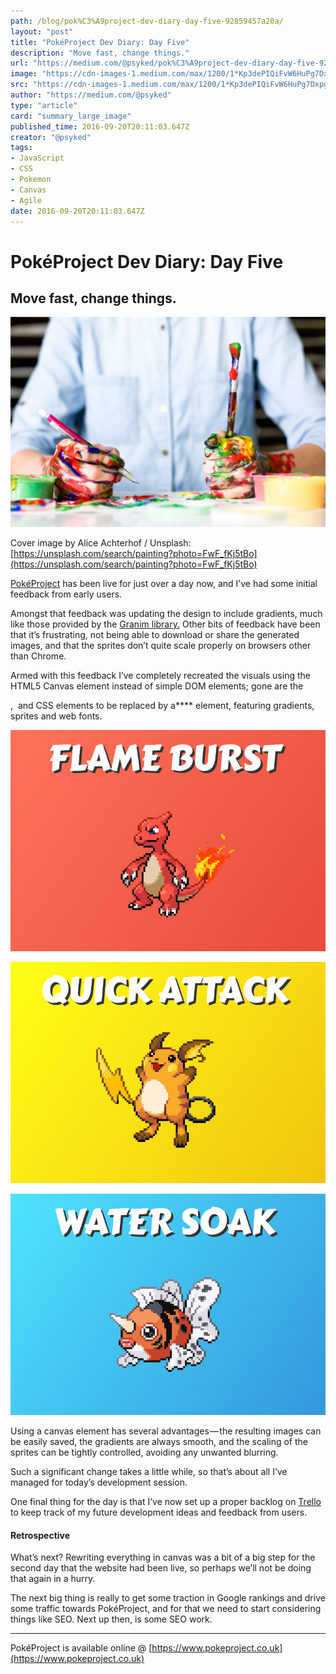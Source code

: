 ```yaml
---
path: /blog/pok%C3%A9project-dev-diary-day-five-92859457a20a/
layout: "post"
title: "PokéProject Dev Diary: Day Five"
description: "Move fast, change things."
url: "https://medium.com/@psyked/pok%C3%A9project-dev-diary-day-five-92859457a20a"
image: "https://cdn-images-1.medium.com/max/1200/1*Kp3dePIQiFvW6HuPg7Dxpg.jpeg"
src: "https://cdn-images-1.medium.com/max/1200/1*Kp3dePIQiFvW6HuPg7Dxpg.jpeg"
author: "https://medium.com/@psyked"
type: "article"
card: "summary_large_image"
published_time: 2016-09-20T20:11:03.647Z
creator: "@psyked"
tags:
- JavaScript
- CSS
- Pokemon
- Canvas
- Agile
date: 2016-09-20T20:11:03.647Z
---
```


# PokéProject Dev Diary: Day Five

## Move fast, change things.

![](1*Kp3dePIQiFvW6HuPg7Dxpg.jpeg)

Cover image by Alice Achterhof / Unsplash: [https://unsplash.com/search/painting?photo=FwF_fKj5tBo](https://unsplash.com/search/painting?photo=FwF_fKj5tBo)

[PokéProject](https://www.pokeproject.co.uk/) has been live for just over a day now, and I’ve had some initial feedback from early users.

Amongst that feedback was updating the design to include gradients, much like those provided by the [Granim library.](https://sarcadass.github.io/granim.js/) Other bits of feedback have been that it’s frustrating, not being able to download or share the generated images, and that the sprites don’t quite scale properly on browsers other than Chrome.

Armed with this feedback I’ve completely recreated the visuals using the HTML5 Canvas element instead of simple DOM elements; gone are the **<div>**, **<img />** and CSS elements to be replaced by a**<canvas />** element, featuring gradients, sprites and web fonts.

![](1*BSQJuXDTSgvqHeDOYcSNjw.png)

![](1*jGwMtgUtaZqwVs3rUQhi2Q.png)

![](1*jK61EEwBmiAzn50G0ni6Jw.png)

Using a canvas element has several advantages — the resulting images can be easily saved, the gradients are always smooth, and the scaling of the sprites can be tightly controlled, avoiding any unwanted blurring.

Such a significant change takes a little while, so that’s about all I’ve managed for today’s development session.

One final thing for the day is that I’ve now set up a proper backlog on [Trello](https://trello.com/) to keep track of my future development ideas and feedback from users.

#### Retrospective

What’s next? Rewriting everything in canvas was a bit of a big step for the second day that the website had been live, so perhaps we’ll not be doing that again in a hurry.

The next big thing is really to get some traction in Google rankings and drive some traffic towards PokéProject, and for that we need to start considering things like SEO. Next up then, is some SEO work.

---

PokéProject is available online @ [https://www.pokeproject.co.uk](https://www.pokeproject.co.uk)